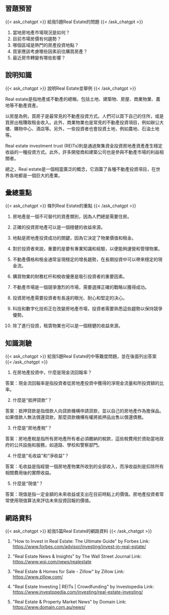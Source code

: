 ## 習題預習
{{< ask_chatgpt >}}
給我5題Real Estate的問題
{{< /ask_chatgpt >}}



1. 當地房地產市場現況是如何？ 
2. 目前市場房價有何趨勢？ 
3. 哪個區域是熱門的房產投資地點？ 
4. 買家應該考慮哪些因素前往購買房產？ 
5. 最近房市轉變有哪些影響？   

## 說明知識
{{< ask_chatgpt >}}
說明Real Estate並舉例
{{< /ask_chatgpt >}}



Real estate是指地產或不動產的總稱，包括土地、建築物、房屋、商業物業、農地等不動產資產。

以房屋為例，買房子是最常見的不動產投資方式。人們可以買下自己的住所，或是買房出租賺取租金收入。此外，商業物業也是常見的不動產投資項目，例如辦公大樓、購物中心、酒店等。另外，一些投資者也會投資土地，例如農地、石油土地等。

Real estate investment trust (REITs)則是通過聚集資金投資房地產資產產生穩定收益的一種投資方式。此外，許多開發商和建築公司也是參與不動產市場的利益相關者。

總之，Real estate是一個相當廣泛的概念，它涵蓋了各種不動產投資項目，在世界各地都是一個巨大的產業。   

## 彙總重點
{{< ask_chatgpt >}}
條列Real Estate的重點
{{< /ask_chatgpt >}}



1. 房地產是一個不可替代的資產類別，因為人們總是需要住房。

2. 正確的投資房地產可以是一個穩健的收益來源。

3. 地點是房地產投資成功的關鍵，因為它決定了物業價值和租金。

4. 對於投資者來說，重要的是要有專業知識和經驗，以便能夠運營和管理物業。

5. 不動產價格和租金通常呈現穩定的增長趨勢，在長期投資中可以帶來穩定的現金流。

6. 購買物業的財務杠杆和稅收優惠是吸引投資者的重要因素。

7. 不動產市場是一個競爭激烈的市場，需要選擇正確的戰略以獲得成功。

8. 投資房地產需要投資者有長遠的眼光、耐心和堅定的決心。

9. 科技和數字化技術正在改變房地產市場，投資者需要熟悉這些趨勢以保持競爭優勢。

10. 除了進行投資，租賃物業也可以是一個穩健的收益來源。   

## 知識測驗
{{< ask_chatgpt >}}
給我5題Real Estate的中等難度問題，並在後面列出答案
{{< /ask_chatgpt >}}



1. 在房地產投資中，什麼是現金流回報率？

答案：現金流回報率是指投資者從房地產投資中獲得的淨現金流量和所投資額的比率。

2. 什麼是“抵押貸款”？

答案：抵押貸款是指借款人向貸款機構申請貸款，並以自己的房地產作為擔保品。如果借款人無法償還貸款，那麼貸款機構有權將抵押品出售以償還債務。

3. 什麼是“房地產稅”？

答案：房地產稅是指所有房地產所有者必須繳納的稅款，這些稅費用於資助當地政府的公共設施和服務，如道路、學校和警察部門。

4. 什麼是“毛收益”和“淨收益”？

答案：毛收益是指經營一個房地產物業所收到的全部收入，而淨收益則是扣除所有相關費用後的實際收益。

5. 什麼是“現值”？

答案：現值是指一定金額的未來收益或支出在目前時點上的價值。房地產投資者常常使用現值算法來評估未來投資回報的價值。   

## 網路資料
{{< ask_chatgpt >}}
給我5篇Real Estate的網路資料
{{< /ask_chatgpt >}}



1. "How to Invest in Real Estate: The Ultimate Guide" by Forbes
Link: https://www.forbes.com/advisor/investing/invest-in-real-estate/

2. "Real Estate News & Insights" by The Wall Street Journal
Link: https://www.wsj.com/news/realestate

3. "Real Estate & Homes for Sale - Zillow" by Zillow
Link: https://www.zillow.com/

4. "Real Estate Investing | REITs | Crowdfunding" by Investopedia
Link: https://www.investopedia.com/investing/real-estate-investing/

5. "Real Estate & Property Market News" by Domain
Link: https://www.domain.com.au/news/   

